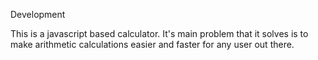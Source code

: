 Development

This is a javascript based calculator. It's main problem that it solves is to make arithmetic calculations easier and faster for any user out there.
